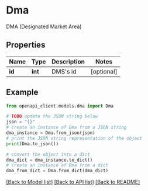 # Dma

DMA (Designated Market Area)

## Properties

Name | Type | Description | Notes
------------ | ------------- | ------------- | -------------
**id** | **int** | DMS&#39;s id | [optional] 

## Example

```python
from openapi_client.models.dma import Dma

# TODO update the JSON string below
json = "{}"
# create an instance of Dma from a JSON string
dma_instance = Dma.from_json(json)
# print the JSON string representation of the object
print(Dma.to_json())

# convert the object into a dict
dma_dict = dma_instance.to_dict()
# create an instance of Dma from a dict
dma_from_dict = Dma.from_dict(dma_dict)
```
[[Back to Model list]](../README.md#documentation-for-models) [[Back to API list]](../README.md#documentation-for-api-endpoints) [[Back to README]](../README.md)



